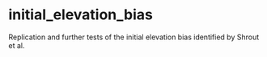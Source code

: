 # initial_elevation_bias
Replication and further tests of the initial elevation bias identified by Shrout et al.
